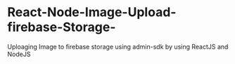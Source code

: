 # React-Node-Image-Upload-firebase-Storage-
Uploaging Image to firebase storage using admin-sdk by using ReactJS and NodeJS
